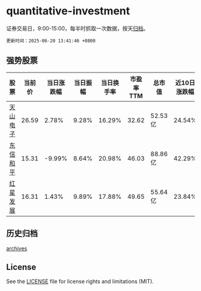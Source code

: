 # quantitative-investment

证券交易日，9:00-15:00，每半时抓取一次数据，按天[归档](archives)。

`更新时间：2025-06-20 13:41:46 +0800`

## 强势股票

|股票|当前价|当日涨跌幅|当日振幅|当日换手率|市盈率TTM|总市值|近10日涨跌幅|
|----|----|----|----|----|----|----|----|
|[天山电子](https://xueqiu.com/S/SZ301379)|26.59|2.78%|9.28%|16.29%|32.62|52.53亿|24.54%|
|[东信和平](https://xueqiu.com/S/SZ002017)|15.31|-9.99%|8.64%|20.98%|46.03|88.86亿|42.29%|
|[红星发展](https://xueqiu.com/S/SH600367)|16.31|1.43%|9.89%|17.88%|49.65|55.64亿|23.84%|

## 历史归档

[archives](archives)

## License

See the [LICENSE](LICENSE) file for license rights and limitations (MIT).